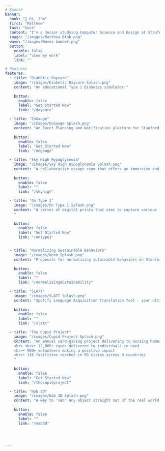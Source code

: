 ```yaml
---
# Banner
banner:
  hook: "👋 Hi, I'm"
  first: "Matthew"
  last: "Guck"
  content: "I'm a Junior studying Computer Science and Design at Stanford University. 🌲 I am the Stanford Class of 2026 President, I'm passionate about Type 1 Diabetes research and advocacy, and I love to create things— software, visuals, games, music, etc."
  image: "/images/Matthew Blob.png"
  wave: "/images/Waves banner.png"
  button:
    enable: false
    label: "view my work"
    link: ""

# Features
features:
  - title: "Diabetic Daycare"
    image: "/images/Diabetic Daycare Splash.png"
    content: "An educational Type 1 Diabetes simulator."
    
    button:
      enable: false
      label: "Get Started Now"
      link: "/daycare"

  - title: "EnGauge"
    image: "/images/EnGauge Splash.png"
    content: "An Event Planning and Notification platform for Stanford students."
    
    button:
      enable: false
      label: "Get Started Now"
      link: "/engauge"

  - title: "Sky High Hypoglycemia"
    image: "/images/Sky High Hypoglycemia Splash.png"
    content: "A collaborative escape room that offers an immersive and engaging experience"
    
    button:
      enable: false
      label: ""
      link: "/skyhigh"

  - title: "On Type 1"
    image: "/images/On Type 1 Splash.png"
    content: "A series of digital prints that aims to capture various facets of the diabetic experience.
    "
    
    button:
      enable: false
      label: "Get Started Now"
      link: "/ontype1"


  - title: "Normalizing Sustainable Behaviors"
    image: "/images/Norm Splash.png"
    content: "Proposals for normalizing sutainable behaviors on Stanford's campus."
    
    button:
      enable: false
      label: ""
      link: "/normalizingsustainability"

  - title: "SLATT"
    image: "/images/SLATT Splash.png"
    content: "Spotify Language Acquisition Translation Tool - your ultimate companion for exploring music lyrics in multiple languages while enjoying your favorite tracks on Spotify. SLATT connects directly to your Spotify account and translates the current song into your desired target language"
    
    button:
      enable: false
      label: ""
      link: "/slatt"

  - title: "The Cupid Project"
    image: "/images/Cupid Project Splash.png"
    content: "An annual card-giving project delivering to nursing homes every Valentine's Day since 2018.
    <br> <br>• 12,000+ cards delivered to individuals in need 
    <br>• 900+ volunteers making a positive impact 
    <br>• 116 facilities reached in 58 cities across 9 countries
    "
    
    button:
      enable: false
      label: "Get Started Now"
      link: "/thecupidproject"

  - title: "Nab 3D"
    image: "/images/Nab 3D Splash.png"
    content: "A way to 'nab' any object straight out of the real world and into your website, with just a short video and a single line of code."
    
    button:
      enable: false
      label: ""
      link: "/nab3d"

  


---
```

